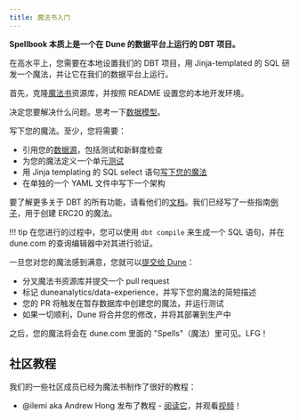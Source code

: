 ```yaml
---
title: 魔法书入门
---
```


**Spellbook 本质上是一个在 Dune 的数据平台上运行的 DBT 项目。**

在高水平上，您需要在本地设置我们的 DBT 项目，用 Jinja-templated 的 SQL 研发一个魔法，并让它在我们的数据平台上运行。

首先，克隆[魔法书](https://github.com/duneanalytics/spellbook/)资源库，并按照 README 设置您的本地开发环境。

决定您要解决什么问题。思考一下[数据模型](data-modelling.md)。

写下您的魔法。至少，您将需要：

- 引用您的[数据源](data-sources.md)，包括测试和新鲜度检查
- 为您的魔法定义一个单元[测试](tests.md)
- 用 Jinja templating 的 SQL select 语句[写下您的魔法](spells.md)
- 在单独的一个 YAML 文件中写下一个架构

要了解更多关于 DBT 的所有功能，请看他们的[文档](https://docs.getdbt.com/docs/introduction)。我们已经写了一些指南[例子](../examples/index.md)，用于创建 ERC20 的魔法。

!!! tip
    在您进行的过程中，您可以使用 `dbt compile` 来生成一个 SQL 语句，并在 dune.com 的查询编辑器中对其进行验证。

一旦您对您的魔法感到满意，您就可以[提交给 Dune](submissions.md)：

- 分叉魔法书资源库并提交一个 pull request
- 标记 duneanalytics/data-experience，并写下您的魔法的简短描述
- 您的 PR 将触发在暂存数据库中创建您的魔法，并运行测试
- 如果一切顺利，Dune 将合并您的修改，并将其部署到生产中

之后，您的魔法将会在 dune.com 里面的 "Spells"（魔法）里可见。LFG！


## 社区教程

我们的一些社区成员已经为魔法书制作了很好的教程：

- @ilemi aka Andrew Hong 发布了教程 - [阅读它](https://ath.mirror.xyz/K-S_Mwhj7osTBqN-AOWbCmfNn9TZViEkzICCmK-oObM)，并观看[视频](https://www.youtube.com/watch?v=7zReSzVdV2s)！
